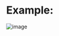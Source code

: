 # Example:
![image](https://user-images.githubusercontent.com/63556870/104121082-68703e00-5344-11eb-9a0f-8ddaf7daf322.png)


                                                                                                                            
